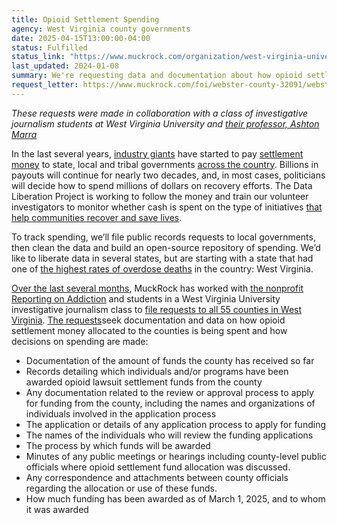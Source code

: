 ```yaml
---
title: Opioid Settlement Spending 
agency: West Virginia county governments 
date: 2025-04-15T13:00:00-04:00
status: Fulfilled
status_link: "https://www.muckrock.com/organization/west-virginia-university-investigative-reporting/#requests"
last_updated: 2024-01-08
summary: We're requesting data and documentation about how opioid settlement money is being spent at the local level. 
request_letter: https://www.muckrock.com/foi/webster-county-32091/webster-county-clerk-request-185062/
---
```



*These requests were made in collaboration with a class of investigative journalism students at West Virginia University and [their professor, Ashton Marra](https://creativeartsandmedia.wvu.edu/people/ashton-marra)*

In the last several years, [industry giants](https://www.npr.org/2022/02/25/1082901958/opioid-settlement-johnson-26-billion) have started to pay [settlement money](https://www.naag.org/issues/opioids/) to state, local and tribal governments [across the country](https://nashp.org/state-tracker/state-opioid-settlement-spending-decisions/). Billions in payouts will continue for nearly two decades, and, in most cases, politicians will decide how to spend millions of dollars on recovery efforts. The Data Liberation Project is working to follow the money and train our volunteer investigators to monitor whether cash is spent on the type of initiatives [that help communities recover and save lives](https://opioidprinciples.jhsph.edu/).

To track spending, we’ll file public records requests to local governments, then clean the data and build an open-source repository of spending. We’d like to liberate data in several states, but are starting with a state that had one of [the highest rates of overdose deaths](https://www.cdc.gov/nchs/pressroom/sosmap/drug_poisoning_mortality/drug_poisoning.htm) in the country: West Virginia.

[Over the last several months](https://youtu.be/Ta4GOtnes_E?feature=shared), MuckRock has worked with [the nonprofit Reporting on Addiction](https://www.reportingonaddiction.org/) and students in a West Virginia University investigative journalism class to [file requests to all 55 counties in West Virginia](https://www.muckrock.com/organization/west-virginia-university-investigative-reporting/#requests). [The requests](https://www.muckrock.com/organization/west-virginia-university-investigative-reporting/#requests)seek documentation and data on how opioid settlement money allocated to the counties is being spent and how decisions on spending are made:

- Documentation of the amount of funds the county has received so far
- Records detailing which individuals and/or programs have been awarded opioid lawsuit settlement funds from the county
- Any documentation related to the review or approval process to apply for funding from the county, including the names and organizations of individuals involved in the application process
- The application or details of any application process to apply for funding  
- The names of the individuals who will review the funding applications  
- The process by which funds will be awarded  
- Minutes of any public meetings or hearings including county-level public officials where opioid settlement fund allocation was discussed.  
- Any correspondence and attachments between county officials regarding the allocation or use of these funds.  
- How much funding has been awarded as of March 1, 2025, and to whom it was awarded